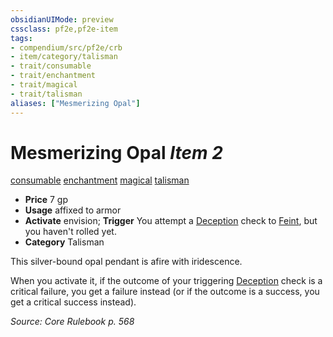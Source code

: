 ```yaml
---
obsidianUIMode: preview
cssclass: pf2e,pf2e-item
tags:
- compendium/src/pf2e/crb
- item/category/talisman
- trait/consumable
- trait/enchantment
- trait/magical
- trait/talisman
aliases: ["Mesmerizing Opal"]
---
```

# Mesmerizing Opal *Item 2*  
[consumable](/rules/traits/consumable.md)  [enchantment](/rules/traits/enchantment.md)  [magical](/rules/traits/magical.md)  [talisman](/rules/traits/talisman.md)  

- **Price** 7 gp
- **Usage** affixed to armor
- **Activate** envision; **Trigger** You attempt a [Deception](/compendium/skills.md#Deception) check to [Feint](/rules/actions/feint.md), but you haven't rolled yet.
- **Category** Talisman

This silver-bound opal pendant is afire with iridescence.

When you activate it, if the outcome of your triggering [Deception](/compendium/skills.md#Deception) check is a critical failure, you get a failure instead (or if the outcome is a success, you get a critical success instead).

*Source: Core Rulebook p. 568*
